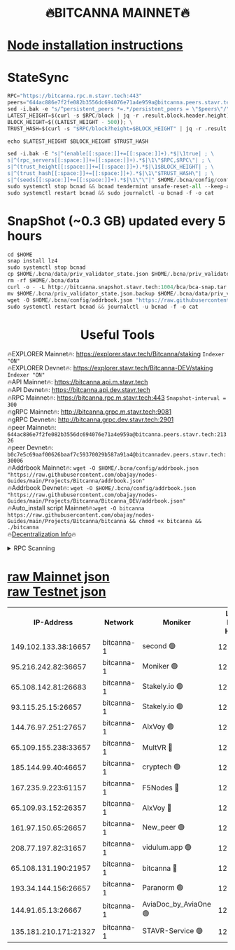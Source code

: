 <h1 align="center"> 🔥BITCANNA MAINNET🔥</h1>


[Node installation instructions](https://github.com/obajay/nodes-Guides/tree/main/Projects/Bitcanna)
=

# StateSync
```python
RPC="https://bitcanna.rpc.m.stavr.tech:443"
peers="644ac886e7f2fe082b3556dc694076e71a4e959a@bitcanna.peers.stavr.tech:21326"
sed -i.bak -e "s/^persistent_peers *=.*/persistent_peers = \"$peers\"/" $HOME/.bcna/config/config.toml
LATEST_HEIGHT=$(curl -s $RPC/block | jq -r .result.block.header.height); \
BLOCK_HEIGHT=$((LATEST_HEIGHT - 500)); \
TRUST_HASH=$(curl -s "$RPC/block?height=$BLOCK_HEIGHT" | jq -r .result.block_id.hash)

echo $LATEST_HEIGHT $BLOCK_HEIGHT $TRUST_HASH

sed -i.bak -E "s|^(enable[[:space:]]+=[[:space:]]+).*$|\1true| ; \
s|^(rpc_servers[[:space:]]+=[[:space:]]+).*$|\1\"$RPC,$RPC\"| ; \
s|^(trust_height[[:space:]]+=[[:space:]]+).*$|\1$BLOCK_HEIGHT| ; \
s|^(trust_hash[[:space:]]+=[[:space:]]+).*$|\1\"$TRUST_HASH\"| ; \
s|^(seeds[[:space:]]+=[[:space:]]+).*$|\1\"\"|" $HOME/.bcna/config/config.toml
sudo systemctl stop bcnad && bcnad tendermint unsafe-reset-all --keep-addr-book
sudo systemctl restart bcnad && sudo journalctl -u bcnad -f -o cat
```
# SnapShot (~0.3 GB) updated every 5 hours
```python
cd $HOME
snap install lz4
sudo systemctl stop bcnad
cp $HOME/.bcna/data/priv_validator_state.json $HOME/.bcna/priv_validator_state.json.backup
rm -rf $HOME/.bcna/data
curl -o - -L http://bitcanna.snapshot.stavr.tech:1004/bca/bca-snap.tar.lz4 | lz4 -c -d - | tar -x -C $HOME/.bcna --strip-components 2
mv $HOME/.bcna/priv_validator_state.json.backup $HOME/.bcna/data/priv_validator_state.json
wget -O $HOME/.bcna/config/addrbook.json "https://raw.githubusercontent.com/obajay/nodes-Guides/main/Projects/Bitcanna/addrbook.json"
sudo systemctl restart bcnad && journalctl -u bcnad -f -o cat
```

 <h1 align="center"> Useful Tools</h1>

🔥EXPLORER Mainnet🔥:    https://explorer.stavr.tech/Bitcanna/staking          `Indexer "ON"` \
🔥EXPLORER Devnet🔥:     https://explorer.stavr.tech/Bitcanna-DEV/staking     `Indexer "ON"` \
🔥API Mainnet🔥:         https://bitcanna.api.m.stavr.tech \
🔥API Devnet🔥:          https://bitcanna.api.dev.stavr.tech \
🔥RPC Mainnet🔥:         https://bitcanna.rpc.m.stavr.tech:443         `Snapshot-interval = 300` \
🔥gRPC Mainnet🔥:        http://bitcanna.grpc.m.stavr.tech:9081 \
🔥gRPC Devnet🔥:         http://bitcanna.grpc.dev.stavr.tech:2901 \
🔥peer Mainnet🔥:        `644ac886e7f2fe082b3556dc694076e71a4e959a@bitcanna.peers.stavr.tech:21326` \
🔥peer Devnet🔥:         `b0c7e5c69aaf00626baaf7c59370029b587a91a4@bitcannadev.peers.stavr.tech:30006` \
🔥Addrbook Mainnet🔥:    ```wget -O $HOME/.bcna/config/addrbook.json "https://raw.githubusercontent.com/obajay/nodes-Guides/main/Projects/Bitcanna/addrbook.json"``` \
🔥Addrbook Devnet🔥:    ```wget -O $HOME/.bcna/config/addrbook.json "https://raw.githubusercontent.com/obajay/nodes-Guides/main/Projects/Bitcanna/Bitcanna_DEV/addrbook.json"``` \
🔥Auto_install script Mainnet🔥:```wget -O bitcanna https://raw.githubusercontent.com/obajay/nodes-Guides/main/Projects/Bitcanna/bitcanna && chmod +x bitcanna && ./bitcanna``` \
🔥[Decentralization Info](https://github.com/obajay/StateSync-snapshots/tree/main/Projects/Bitcanna/Decentralization)🔥


<details>
<summary>RPC Scanning</summary>

<h2 align="center"> We scan nodes in real time every 4 hours. And we provide the final result of RPC endpoints.
We cannot influence the operation of these nodes in any way. </h2>


```python
If Voting Power is higher than 0 --> then the Node is a validator of the network and may be subject to attack and be a potential threat to the chain.
```
```python
We marked such validators with a red symbol
```

</details>

[raw Mainnet json](https://rpc-check.bcam.stavr.tech/bcam/rpc-bcam-result.json) \
[raw Testnet json](https://github.com/obajay/StateSync-snapshots/tree/main/Projects/Bitcanna/Rpc-Check-Testnet)
=



<table><tr><th>IP-Address</th><th>Network</th><th>Moniker</th><th>Latest Block Height</th><th>Earliest Block Height</th><th>Catching Up</th><th>Tx Index</th><th>Voting Power</th><th>Scan Time</th></tr><tr><td>149.102.133.38:16657</td><td>bitcanna-1</td><td>second 🟢</td><td>12738856</td><td>1</td><td>False</td><td>on</td><td>0</td><td>2024-02-25T06:34:58.799423185UTC</td></tr><tr><td>95.216.242.82:36657</td><td>bitcanna-1</td><td>Moniker 🟢</td><td>12738846</td><td>5776907</td><td>False</td><td>on</td><td>0</td><td>2024-02-25T06:33:57.525133486UTC</td></tr><tr><td>65.108.142.81:26683</td><td>bitcanna-1</td><td>Stakely.io 🟢</td><td>12738850</td><td>6152001</td><td>False</td><td>on</td><td>0</td><td>2024-02-25T06:34:21.934183103UTC</td></tr><tr><td>93.115.25.15:26657</td><td>bitcanna-1</td><td>Stakely.io 🟢</td><td>12738849</td><td>6520001</td><td>False</td><td>on</td><td>0</td><td>2024-02-25T06:34:15.306888403UTC</td></tr><tr><td>144.76.97.251:27657</td><td>bitcanna-1</td><td>AlxVoy 🟢</td><td>12738854</td><td>8805201</td><td>False</td><td>on</td><td>0</td><td>2024-02-25T06:34:48.098247562UTC</td></tr><tr><td>65.109.155.238:33657</td><td>bitcanna-1</td><td>MultVR 🔴</td><td>12738851</td><td>9933415</td><td>False</td><td>on</td><td>353406</td><td>2024-02-25T06:34:27.776116794UTC</td></tr><tr><td>185.144.99.40:46657</td><td>bitcanna-1</td><td>cryptech 🟢</td><td>12738845</td><td>11528001</td><td>False</td><td>on</td><td>0</td><td>2024-02-25T06:33:53.032402268UTC</td></tr><tr><td>167.235.9.223:61157</td><td>bitcanna-1</td><td>F5Nodes 🔴</td><td>12738851</td><td>12084001</td><td>False</td><td>on</td><td>570</td><td>2024-02-25T06:34:30.089548017UTC</td></tr><tr><td>65.109.93.152:26357</td><td>bitcanna-1</td><td>AlxVoy 🔴</td><td>12738856</td><td>12109301</td><td>False</td><td>on</td><td>1391803</td><td>2024-02-25T06:34:59.373028877UTC</td></tr><tr><td>161.97.150.65:26657</td><td>bitcanna-1</td><td>New_peer 🟢</td><td>12738850</td><td>12254001</td><td>False</td><td>on</td><td>0</td><td>2024-02-25T06:34:22.373351379UTC</td></tr><tr><td>208.77.197.82:31657</td><td>bitcanna-1</td><td>vidulum.app 🟢</td><td>12738850</td><td>12386934</td><td>False</td><td>on</td><td>0</td><td>2024-02-25T06:34:25.334472914UTC</td></tr><tr><td>65.108.131.190:21957</td><td>bitcanna-1</td><td>bitcanna 🔴</td><td>12738852</td><td>12638852</td><td>False</td><td>on</td><td>419250</td><td>2024-02-25T06:34:34.488919336UTC</td></tr><tr><td>193.34.144.156:26657</td><td>bitcanna-1</td><td>Paranorm 🟢</td><td>12738852</td><td>12697701</td><td>False</td><td>on</td><td>0</td><td>2024-02-25T06:34:36.859034747UTC</td></tr><tr><td>144.91.65.13:26667</td><td>bitcanna-1</td><td>AviaDoc_by_AviaOne 🟢</td><td>12738854</td><td>12734201</td><td>False</td><td>on</td><td>0</td><td>2024-02-25T06:34:45.442539539UTC</td></tr><tr><td>135.181.210.171:21327</td><td>bitcanna-1</td><td>STAVR-Service 🟢</td><td>12738854</td><td>12736701</td><td>False</td><td>on</td><td>0</td><td>2024-02-25T06:34:47.825769748UTC</td></tr></table>
